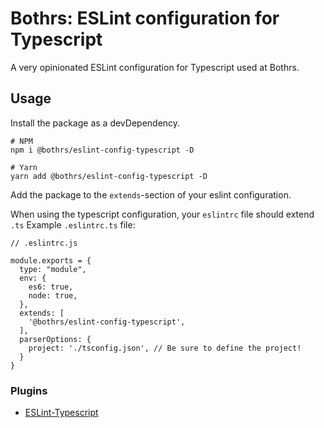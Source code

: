 # Bothrs: ESLint configuration for Typescript

A very opinionated ESLint configuration for Typescript used at Bothrs.

## Usage

Install the package as a devDependency.

```
# NPM
npm i @bothrs/eslint-config-typescript -D

# Yarn
yarn add @bothrs/eslint-config-typescript -D
```

Add the package to the `extends`-section of your eslint configuration.

When using the typescript configuration, your `eslintrc` file should extend `.ts`
Example `.eslintrc.ts` file:

```
// .eslintrc.js

module.exports = {
  type: "module",
  env: {
    es6: true,
    node: true,
  },
  extends: [
    '@bothrs/eslint-config-typescript',
  ],
  parserOptions: {
    project: './tsconfig.json', // Be sure to define the project!
  }
}
```

### Plugins

- [ESLint-Typescript](https://github.com/typescript-eslint/typescript-eslint)

